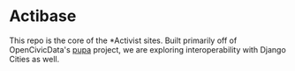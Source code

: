 # Actibase
This repo is the core of the *Activist sites. Built primarily off of OpenCivicData's [pupa](https://github.com/opencivicdata/pupa) project, we are exploring interoperability with Django Cities as well.